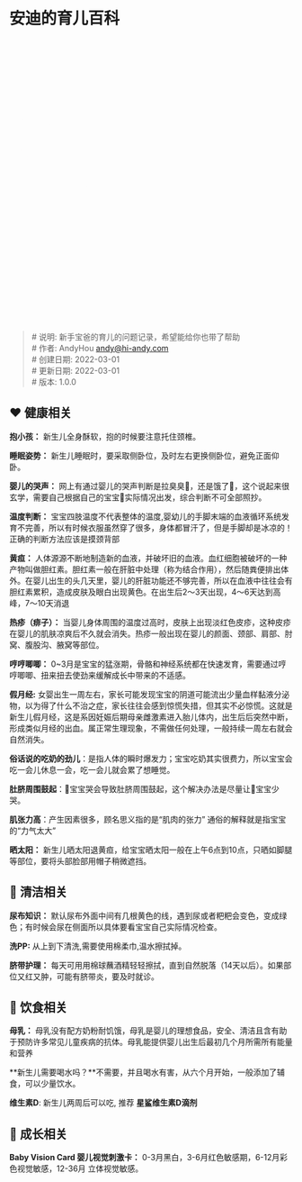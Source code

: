 # 安迪的育儿百科

<svg class="animated" id="freepik_stories-sleeping-baby" xmlns="http://www.w3.org/2000/svg" viewBox="0 0 500 500" version="1.1" xmlns:xlink="http://www.w3.org/1999/xlink" xmlns:svgjs="http://svgjs.com/svgjs"><style>svg#freepik_stories-sleeping-baby:not(.animated) .animable {opacity: 0;}svg#freepik_stories-sleeping-baby.animated #freepik--background-simple--inject-68 {animation: 1s 1 forwards cubic-bezier(.36,-0.01,.5,1.38) slideUp;animation-delay: 0s;}svg#freepik_stories-sleeping-baby.animated #freepik--Shadow--inject-68 {animation: 1s 1 forwards cubic-bezier(.36,-0.01,.5,1.38) slideDown;animation-delay: 0s;}svg#freepik_stories-sleeping-baby.animated #freepik--Space--inject-68 {animation: 1s 1 forwards cubic-bezier(.36,-0.01,.5,1.38) fadeIn;animation-delay: 0s;}svg#freepik_stories-sleeping-baby.animated #freepik--Star--inject-68 {animation: 1.5s 1 forwards cubic-bezier(.36,-0.01,.5,1.38) lightSpeedLeft;animation-delay: 0s;}svg#freepik_stories-sleeping-baby.animated #freepik--cloud-2--inject-68 {animation: 1s 1 forwards cubic-bezier(.36,-0.01,.5,1.38) zoomOut;animation-delay: 0s;}svg#freepik_stories-sleeping-baby.animated #freepik--Moon--inject-68 {animation: 1s 1 forwards cubic-bezier(.36,-0.01,.5,1.38) fadeIn;animation-delay: 0s;}svg#freepik_stories-sleeping-baby.animated #freepik--Character--inject-68 {animation: 1.6s 1 forwards cubic-bezier(.36,-0.01,.5,1.38) slideLeft;animation-delay: 0s;}svg#freepik_stories-sleeping-baby.animated #freepik--cloud-1--inject-68 {animation: 1s 1 forwards cubic-bezier(.36,-0.01,.5,1.38) slideUp;animation-delay: 0s;}            @keyframes slideUp {                0% {                    opacity: 0;                    transform: translateY(30px);                }                100% {                    opacity: 1;                    transform: inherit;                }            }                    @keyframes slideDown {                0% {                    opacity: 0;                    transform: translateY(-30px);                }                100% {                    opacity: 1;                    transform: translateY(0);                }            }                    @keyframes fadeIn {                0% {                    opacity: 0;                }                100% {                    opacity: 1;                }            }                    @keyframes lightSpeedLeft {              from {                transform: translate3d(-50%, 0, 0) skewX(20deg);                opacity: 0;              }              60% {                transform: skewX(-10deg);                opacity: 1;              }              80% {                transform: skewX(2deg);              }              to {                opacity: 1;                transform: translate3d(0, 0, 0);              }            }                    @keyframes zoomOut {                0% {                    opacity: 0;                    transform: scale(1.5);                }                100% {                    opacity: 1;                    transform: scale(1);                }            }                    @keyframes slideLeft {                0% {                    opacity: 0;                    transform: translateX(-30px);                }                100% {                    opacity: 1;                    transform: translateX(0);                }            }        </style><g id="freepik--background-simple--inject-68" class="animable" style="transform-origin: 252.349px 255.815px;"><path d="M69.35,124.18C100.91,57,213,66.47,256.21,113.72s57.3,77.54,96.3,59.89,88.75-12.93,91.6,43.13-42.85,122.37-115.38,142-72.52,89-168.53,75c-52.34-7.64-53.53-64.27-46.14-111.11S32.76,202.11,69.35,124.18Z" style="fill: #FF81AE; transform-origin: 252.349px 255.815px;" id="el81p5kdqivoj" class="animable"></path><g id="elz9528pp2tvn"><path d="M69.35,124.18C100.91,57,213,66.47,256.21,113.72s57.3,77.54,96.3,59.89,88.75-12.93,91.6,43.13-42.85,122.37-115.38,142-72.52,89-168.53,75c-52.34-7.64-53.53-64.27-46.14-111.11S32.76,202.11,69.35,124.18Z" style="fill: rgb(255, 255, 255); opacity: 0.9; transform-origin: 252.349px 255.815px;" class="animable" id="elpfhsabgey6"></path></g></g><g id="freepik--Shadow--inject-68" class="animable" style="transform-origin: 250px 416.24px;"><ellipse id="freepik--path--inject-68" cx="250" cy="416.24" rx="193.89" ry="11.32" style="fill: rgb(245, 245, 245); transform-origin: 250px 416.24px;" class="animable"></ellipse></g><g id="freepik--Space--inject-68" class="animable" style="transform-origin: 250.941px 245.505px;"><path d="M444.68,211q0,6.6-.44,13.34c-3.39,48.14-26.52,99.69-72.15,132.78a168.15,168.15,0,0,1-14.92,9.68c-35.58,20.54-82.57,30.71-141.92,22.78-115.77-15.46-159.73-98.17-158-160.21,1-36.25,17.59-65.45,44.55-70.05C147,151.55,138.8,178,194,178q5.55,0,12-.36c31.78-1.86,48.28-29.62,71.94-51.7,17.11-16,38-29,71.07-27h0a149.08,149.08,0,0,1,31.79,5.65C422,116.16,444.43,160.47,444.68,211Z" style="fill: rgb(38, 50, 56); transform-origin: 250.941px 245.505px;" id="el9tayqnc2it" class="animable"></path><g id="elzoluljt3ecd"><path d="M372.09,359.15a168.15,168.15,0,0,1-14.92,9.68c-8.4-6.94-16.73-14-25.91-19.84-12-7.66-25.59-13.78-39.73-16.12-12.8-2.12-27.08-1.14-37.87-9.6-14.53-11.4-10.53-34.65-19.5-50.79-5.75-10.34-16.64-17-28-20.34S182.8,248.48,171,248c-38.33-1.45-77.67-4.61-113.74-16.63,1-36.25,17.59-65.45,44.55-70.05C147,153.62,138.8,180,194,180.08c28.28,13,58.47,23.18,84.72,39.82,12.78,8.1,24.82,18,32.69,30.9s11.09,29.29,5.8,43.47c-.56,1.51-1.22,3-1.85,4.53-1.43,3.41-2.72,6.85-2.47,10.48.48,6.89,6.25,12.06,11.67,16.33A546.9,546.9,0,0,0,372.09,359.15Z" style="fill: rgb(255, 255, 255); isolation: isolate; opacity: 0.2; transform-origin: 214.675px 264.371px;" class="animable" id="eld4wujso4el8"></path></g><g id="el76x5kwyilfw"><path d="M444.68,213q0,6.6-.44,13.34a60.48,60.48,0,0,1-12-6c-11.17-7.17-20.47-17-31.67-24.1-8-5.12-17.1-9.21-26.55-10.78-8.55-1.41-18.1-.76-25.31-6.41-9.7-7.62-7-23.16-13-33.94-3.84-6.91-11.12-11.39-18.71-13.6s-15.61-2.44-23.52-2.74c-5.15-.2-10.32-.44-15.5-.76,17.11-16,38-29,71.07-27.05h0a165.75,165.75,0,0,1,16.39,9c8.54,5.41,16.59,12,21.85,20.65s7.41,19.57,3.88,29.05c-.38,1-.82,2-1.24,3a15.67,15.67,0,0,0-1.65,7c.32,4.6,4.18,8.06,7.8,10.91A367.38,367.38,0,0,0,444.68,213Z" style="fill: rgb(255, 255, 255); isolation: isolate; opacity: 0.2; transform-origin: 361.33px 163.553px;" class="animable" id="el1exe0pz30z7"></path></g><g id="elcfpm5f6fprp"><path d="M79.86,281.45a3.81,3.81,0,1,0-4.49,3A3.81,3.81,0,0,0,79.86,281.45Z" style="fill: rgb(255, 255, 255); isolation: isolate; opacity: 0.2; transform-origin: 76.1216px 280.715px;" class="animable" id="elzu147h0dvo"></path></g><g id="elaga7g7f9zlr"><path d="M78,281.07a1.9,1.9,0,1,0-2.25,1.48A1.91,1.91,0,0,0,78,281.07Z" style="fill: rgb(255, 255, 255); isolation: isolate; opacity: 0.2; transform-origin: 76.1384px 280.689px;" class="animable" id="elupdvly6vuzj"></path></g><g id="elpetcxwrxxn"><path d="M107.17,184.74a3.81,3.81,0,1,0-4.49,3A3.81,3.81,0,0,0,107.17,184.74Z" style="fill: rgb(255, 255, 255); isolation: isolate; opacity: 0.2; transform-origin: 103.432px 184.005px;" class="animable" id="elx1hwvtbd1jh"></path></g><g id="elb85gaqcjusg"><path d="M105.3,184.36a1.9,1.9,0,1,0-2.24,1.48A1.91,1.91,0,0,0,105.3,184.36Z" style="fill: rgb(255, 255, 255); isolation: isolate; opacity: 0.2; transform-origin: 103.439px 183.977px;" class="animable" id="el45stlpoglvq"></path></g><g id="els3m0jr58yyo"><path d="M365,300.74a3.81,3.81,0,1,0-4.49,3A3.81,3.81,0,0,0,365,300.74Z" style="fill: rgb(255, 255, 255); isolation: isolate; opacity: 0.2; transform-origin: 361.262px 300.005px;" class="animable" id="elsq7osa3ci5e"></path></g><g id="eldvqj9h5rg1e"><path d="M363.16,300.36a1.9,1.9,0,1,0-2.24,1.49A1.89,1.89,0,0,0,363.16,300.36Z" style="fill: rgb(255, 255, 255); isolation: isolate; opacity: 0.2; transform-origin: 361.297px 299.989px;" class="animable" id="ela05hyomoilf"></path></g><g id="el2w2d1yvcn5g"><path d="M262.18,241.1a3.81,3.81,0,1,0-4.49,3A3.81,3.81,0,0,0,262.18,241.1Z" style="fill: rgb(255, 255, 255); isolation: isolate; opacity: 0.2; transform-origin: 258.442px 240.365px;" class="animable" id="el090hher2ykvu"></path></g><g id="el0uyucr2ku5pj"><path d="M260.31,240.72a1.9,1.9,0,1,0-2.24,1.48A1.91,1.91,0,0,0,260.31,240.72Z" style="fill: rgb(255, 255, 255); isolation: isolate; opacity: 0.2; transform-origin: 258.449px 240.337px;" class="animable" id="elfml4dqjzw8p"></path></g><g id="el7lley767z"><path d="M205.09,341.31a3.81,3.81,0,1,0-4.5,3A3.81,3.81,0,0,0,205.09,341.31Z" style="fill: rgb(255, 255, 255); isolation: isolate; opacity: 0.2; transform-origin: 201.351px 340.577px;" class="animable" id="elqdtfcxl9ml"></path></g><g id="elkyrsstyv9xi"><path d="M203.22,340.93a1.9,1.9,0,1,0-2.25,1.48A1.91,1.91,0,0,0,203.22,340.93Z" style="fill: rgb(255, 255, 255); isolation: isolate; opacity: 0.2; transform-origin: 201.358px 340.549px;" class="animable" id="elk2he80e1q6a"></path></g><g id="elq4iy7qrym3"><path d="M155.21,229.44a3.81,3.81,0,1,0-4.49,3A3.81,3.81,0,0,0,155.21,229.44Z" style="fill: rgb(255, 255, 255); isolation: isolate; opacity: 0.2; transform-origin: 151.472px 228.705px;" class="animable" id="elum6ggzdzptn"></path></g><g id="elvsepz5olsb"><path d="M153.35,229.06a1.91,1.91,0,1,0-2.25,1.48A1.91,1.91,0,0,0,153.35,229.06Z" style="fill: rgb(255, 255, 255); isolation: isolate; opacity: 0.2; transform-origin: 151.481px 228.668px;" class="animable" id="elzl80j5ykdi"></path></g><g id="elpjvfzow1qe"><path d="M320.6,364.12a3.81,3.81,0,1,0-4.49,3A3.81,3.81,0,0,0,320.6,364.12Z" style="fill: rgb(255, 255, 255); isolation: isolate; opacity: 0.2; transform-origin: 316.862px 363.385px;" class="animable" id="el6oppv8oqr3t"></path></g><g id="el7us9mp33b7l"><path d="M318.74,363.74a1.9,1.9,0,1,0-2.25,1.49A1.9,1.9,0,0,0,318.74,363.74Z" style="fill: rgb(255, 255, 255); isolation: isolate; opacity: 0.2; transform-origin: 316.876px 363.37px;" class="animable" id="ely4j6lu36pvn"></path></g><g id="elkc9pe6jo3cf"><path d="M382.49,134.92a3.81,3.81,0,1,0-4.49,3A3.82,3.82,0,0,0,382.49,134.92Z" style="fill: rgb(255, 255, 255); isolation: isolate; opacity: 0.2; transform-origin: 378.752px 134.184px;" class="animable" id="elwza0bkmz0x"></path></g><g id="el057syefn8ld7"><path d="M380.63,134.54a1.9,1.9,0,1,0-2.25,1.48A1.91,1.91,0,0,0,380.63,134.54Z" style="fill: rgb(255, 255, 255); isolation: isolate; opacity: 0.2; transform-origin: 378.768px 134.159px;" class="animable" id="elvo6rftmmjr"></path></g><g id="elj4rtf2luv8"><path d="M426.75,268.09a3.81,3.81,0,1,0-4.49,3A3.81,3.81,0,0,0,426.75,268.09Z" style="fill: rgb(255, 255, 255); isolation: isolate; opacity: 0.2; transform-origin: 423.012px 267.355px;" class="animable" id="elp2upgyj9kg"></path></g><g id="el1l9q0jlxd1"><path d="M424.88,267.71a1.9,1.9,0,1,0-2.24,1.49A1.89,1.89,0,0,0,424.88,267.71Z" style="fill: rgb(255, 255, 255); isolation: isolate; opacity: 0.2; transform-origin: 423.017px 267.339px;" class="animable" id="elvsb2el6fb7"></path></g><g id="eleyk2enba4f"><path d="M113.15,332.27a2.31,2.31,0,1,0-2.72,1.8A2.31,2.31,0,0,0,113.15,332.27Z" style="fill: rgb(255, 255, 255); isolation: isolate; opacity: 0.2; transform-origin: 110.887px 331.806px;" class="animable" id="elnt6qywx0tle"></path></g><g id="elfhb8nfmtljc"><path d="M112,332a1.15,1.15,0,1,0-1.36.9A1.16,1.16,0,0,0,112,332Z" style="fill: rgb(255, 255, 255); isolation: isolate; opacity: 0.2; transform-origin: 110.872px 331.773px;" class="animable" id="elcrjsr1a6ro"></path></g><g id="el8tvghogwbae"><path d="M222.65,204.8a2.31,2.31,0,1,0-2.73,1.8A2.31,2.31,0,0,0,222.65,204.8Z" style="fill: rgb(255, 255, 255); isolation: isolate; opacity: 0.2; transform-origin: 220.387px 204.338px;" class="animable" id="elj3sv9qguuh9"></path></g><g id="eljo0hw7x6ueh"><path d="M221.52,204.57a1.16,1.16,0,1,0-1.37.9A1.17,1.17,0,0,0,221.52,204.57Z" style="fill: rgb(255, 255, 255); isolation: isolate; opacity: 0.2; transform-origin: 220.384px 204.333px;" class="animable" id="elsbykbji3gbl"></path></g><g id="elg52bbbbmqmo"><path d="M266.76,361.63a2.31,2.31,0,1,0-2.72,1.8A2.32,2.32,0,0,0,266.76,361.63Z" style="fill: rgb(255, 255, 255); isolation: isolate; opacity: 0.2; transform-origin: 264.497px 361.165px;" class="animable" id="el7474ser5p6"></path></g><g id="el9ionnoxbjln"><path d="M265.63,361.4a1.15,1.15,0,0,0-2.26-.46,1.15,1.15,0,1,0,2.26.46Z" style="fill: rgb(255, 255, 255); isolation: isolate; opacity: 0.2; transform-origin: 264.5px 361.17px;" class="animable" id="el5p8hkb3onb7"></path></g><g id="el21vuul49iwx"><path d="M230.86,291.17a2.31,2.31,0,1,0-2.73,1.8A2.31,2.31,0,0,0,230.86,291.17Z" style="fill: rgb(255, 255, 255); isolation: isolate; opacity: 0.2; transform-origin: 228.597px 290.708px;" class="animable" id="el5c4ia93kii5"></path></g><g id="elkxf128dzvlc"><path d="M229.73,290.94a1.16,1.16,0,1,0-1.37.9A1.17,1.17,0,0,0,229.73,290.94Z" style="fill: rgb(255, 255, 255); isolation: isolate; opacity: 0.2; transform-origin: 228.594px 290.703px;" class="animable" id="elkyxmmlihw8"></path></g><g id="elnq5kkydn5e"><path d="M310.41,198a2.31,2.31,0,1,0-2.73,1.8A2.31,2.31,0,0,0,310.41,198Z" style="fill: rgb(255, 255, 255); isolation: isolate; opacity: 0.2; transform-origin: 308.147px 197.538px;" class="animable" id="elhmbjd4y2uso"></path></g><g id="elqommvo0piqq"><path d="M309.28,197.79a1.16,1.16,0,1,0-1.37.9A1.17,1.17,0,0,0,309.28,197.79Z" style="fill: rgb(255, 255, 255); isolation: isolate; opacity: 0.2; transform-origin: 308.144px 197.553px;" class="animable" id="elhiihcsvkonq"></path></g><g id="eltvs18waey8m"><path d="M382.93,221.79a2.31,2.31,0,1,0-2.73,1.8A2.32,2.32,0,0,0,382.93,221.79Z" style="fill: rgb(255, 255, 255); isolation: isolate; opacity: 0.2; transform-origin: 380.667px 221.327px;" class="animable" id="elnn2crbvi8ye"></path></g><g id="elifpmy7hda9"><path d="M381.8,221.56a1.16,1.16,0,1,0-1.37.9A1.17,1.17,0,0,0,381.8,221.56Z" style="fill: rgb(255, 255, 255); isolation: isolate; opacity: 0.2; transform-origin: 380.664px 221.323px;" class="animable" id="eljszlgqiedkk"></path></g><g id="eljly2o9i8688"><path d="M391.46,331.12a2.31,2.31,0,1,0-2.72,1.8A2.3,2.3,0,0,0,391.46,331.12Z" style="fill: rgb(255, 255, 255); isolation: isolate; opacity: 0.2; transform-origin: 389.197px 330.657px;" class="animable" id="el1o2h1h1795y"></path></g><g id="elkxx1f26bkp"><path d="M390.33,330.89a1.15,1.15,0,0,0-2.26-.46,1.15,1.15,0,1,0,2.26.46Z" style="fill: rgb(255, 255, 255); isolation: isolate; opacity: 0.2; transform-origin: 389.2px 330.66px;" class="animable" id="elf78ew2cyoup"></path></g><g id="elnueg7pavpcc"><path d="M162.84,279.4a2.31,2.31,0,1,0-2.72,1.8A2.3,2.3,0,0,0,162.84,279.4Z" style="fill: rgb(255, 255, 255); isolation: isolate; opacity: 0.2; transform-origin: 160.577px 278.937px;" class="animable" id="elm4qs7w0243"></path></g><g id="elue9ahjgulje"><path d="M161.71,279.17a1.15,1.15,0,1,0-2.26-.46,1.17,1.17,0,0,0,.9,1.36A1.14,1.14,0,0,0,161.71,279.17Z" style="fill: rgb(255, 255, 255); isolation: isolate; opacity: 0.2; transform-origin: 160.582px 278.94px;" class="animable" id="elkpudaphu29"></path></g><g id="el2z7r7532p5r"><path d="M289.83,144.67a2.31,2.31,0,1,0-2.72,1.8A2.31,2.31,0,0,0,289.83,144.67Z" style="fill: rgb(255, 255, 255); isolation: isolate; opacity: 0.2; transform-origin: 287.567px 144.206px;" class="animable" id="eli181p6hz8y"></path></g><g id="el9cuevyj3hj5"><path d="M288.7,144.44a1.15,1.15,0,0,0-2.26-.46,1.15,1.15,0,1,0,2.26.46Z" style="fill: rgb(255, 255, 255); isolation: isolate; opacity: 0.2; transform-origin: 287.57px 144.21px;" class="animable" id="elm42oyff72s"></path></g><g id="elpixot7crwes"><path d="M433.29,182.42a2.31,2.31,0,1,0-2.72,1.8A2.31,2.31,0,0,0,433.29,182.42Z" style="fill: rgb(255, 255, 255); isolation: isolate; opacity: 0.2; transform-origin: 431.027px 181.956px;" class="animable" id="elvim03a3k3op"></path></g><g id="elinjgasrgvxg"><path d="M432.16,182.19a1.15,1.15,0,0,0-.9-1.36,1.17,1.17,0,0,0-1.36.9,1.15,1.15,0,0,0,2.26.46Z" style="fill: rgb(255, 255, 255); isolation: isolate; opacity: 0.2; transform-origin: 431.03px 181.961px;" class="animable" id="elvp3hamzcqn"></path></g></g><g id="freepik--Star--inject-68" class="animable animator-active" style="transform-origin: 304.872px 185.25px;"><path d="M305.17,110.21c-9.17-2.47-19.78,46.33-19.78,46.33s-52.49,6.17-55.74,11.3,45.68,30.65,45.68,30.65-11.09,53.8-8.13,61S318,224.94,318,224.94s36.6,38.33,44.15,34.33S352.79,200,352.79,200s31.61-19.62,27-25.47c-6.95-8.73-42.94-16.33-42.94-16.33S311.74,112,305.17,110.21Z" style="fill: #FF81AE; transform-origin: 304.872px 185.222px;" id="elmf1celmamog" class="animable"></path><g id="el7yzwxunopmg"><path d="M275.32,198.49a.59.59,0,0,1,0,.13,1.16,1.16,0,0,0,0,.18c-.76,3.67-8,39.52-8.54,54.75a17.4,17.4,0,0,0,.47,6c3,7.24,50.83-34.59,50.83-34.59s36.6,38.34,44.14,34.33a3.23,3.23,0,0,0,1.41-2C367,246.34,352.8,200,352.8,200s25.15-15.61,27.27-23.12a2.46,2.46,0,0,0-.32-2.34c-7-8.74-42.94-16.34-42.94-16.34s-25.07-46.21-31.64-48c-1.18-.32-2.37.2-3.57,1.37-8.15,7.86-16.22,45-16.22,45s-52.47,6.17-55.73,11.3S275.32,198.49,275.32,198.49Z" style="fill: rgb(255, 255, 255); opacity: 0.5; transform-origin: 304.863px 185.25px;" class="animable" id="el8ak4npwkw2l"></path></g><path d="M338.7,179.27s-7.53,8.9-15.78-1c0,0,5.13,12.79,17,2.53Z" id="ele2jz75k0whw" class="animable" style="transform-origin: 331.42px 181.528px;"></path><path d="M306.36,179.23s-7.54,8.91-15.79-1c0,0,5.13,12.79,17,2.52Z" id="elgjhigz7p31k" class="animable" style="transform-origin: 299.07px 181.486px;"></path><g id="el6m1ezx718gu"><path d="M352.8,200s25.15-15.61,27.27-23.12c-5.69,4.74-14.74,10.81-29,17.59Z" style="opacity: 0.2; transform-origin: 365.57px 188.44px;" class="animable" id="elsw5t91vagh"></path></g><g id="el2an7nv0gch7"><path d="M290.48,155.43s6-32.16,11.12-43.85c-8.15,7.86-16.22,45-16.22,45Z" style="opacity: 0.2; transform-origin: 293.49px 134.08px;" class="animable" id="el5uq5sr7rh7p"></path></g><g id="elvrkecvq4pmp"><path d="M266.72,253.55a17.4,17.4,0,0,0,.47,6c3,7.24,50.83-34.59,50.83-34.59s36.6,38.34,44.14,34.33a3.23,3.23,0,0,0,1.41-2l-1.14.34c-4.54-.15-43.93-41.4-43.93-41.4s-46,40.09-48.9,40.06C268.22,256.22,267.29,255.25,266.72,253.55Z" style="opacity: 0.2; transform-origin: 315.105px 238.311px;" class="animable" id="ela8ty2e1lnz6"></path></g><g id="elpbztjk7qhy9"><path d="M275.32,198.49a.59.59,0,0,1,0,.13c1.16-4.26,1.94-6.94,1.94-6.94s-45.47-18.06-47.59-23.84C226.4,173,275.32,198.49,275.32,198.49Z" style="opacity: 0.2; transform-origin: 253.387px 183.23px;" class="animable" id="elozyp9kn2fhq"></path></g><path d="M318.31,194.41c-1.14,2.35-2.09,4.75-2.09,4.75-.49-.1-1-.21-1.49-.33-6.74-1.53-9.36-4.48-10.23-7.26a8.46,8.46,0,0,1-.28-3.37A30.38,30.38,0,0,0,318.31,194.41Z" style="fill: rgb(38, 50, 56); transform-origin: 311.235px 193.68px;" id="elou6pu4yzc3" class="animable"></path><path d="M314.73,198.83c-6.74-1.53-9.36-4.47-10.22-7.26a22.46,22.46,0,0,1,7.15,3.18A8.37,8.37,0,0,1,314.73,198.83Z" style="fill: rgb(222, 87, 83); transform-origin: 309.62px 195.2px;" id="elwdkkixlr4lq" class="animable"></path><path d="M314.24,198.71c2.5,1.6-.11,9,2,8.81,1.23-.14.22-2.25-.08-4.45-.2-1.51.58-3.13.09-3.91A1.39,1.39,0,0,0,314.24,198.71Z" style="fill: rgb(255, 255, 255); transform-origin: 315.538px 202.99px;" id="elf5tuwha0mk8" class="animable"></path></g><g id="freepik--cloud-2--inject-68" class="animable" style="transform-origin: 303.146px 287.159px;"><path d="M275.7,277A14.7,14.7,0,0,1,289,265.15a22.92,22.92,0,0,1,40.35,11.69,14.69,14.69,0,0,1,.54,28.94,16.62,16.62,0,0,1-21.47,7.7,14.67,14.67,0,0,1-23.1-4.08A16.95,16.95,0,0,1,275.7,277Z" style="fill: rgb(245, 245, 245); transform-origin: 303.306px 287.159px;" id="eli4qiqf4v9h" class="animable"></path><path d="M329.27,276.27a22.43,22.43,0,0,0-1.51-5.36s-2.51,5.89-10.36,4.85A11.71,11.71,0,0,0,329.27,276.27Z" style="fill: rgb(235, 235, 235); transform-origin: 323.335px 274.277px;" id="elqhtywub7pqg" class="animable"></path><path d="M300,267.88s-2.83-4.5-7.45-6.15a22.83,22.83,0,0,0-3.53,3.42S296,264.22,300,267.88Z" style="fill: rgb(235, 235, 235); transform-origin: 294.51px 264.805px;" id="elqldkiy46488" class="animable"></path><path d="M281.82,283.21s-4.54-.86-4.51-10.61A14.88,14.88,0,0,0,275.7,277S276.63,283,281.82,283.21Z" style="fill: rgb(235, 235, 235); transform-origin: 278.76px 277.905px;" id="elhz8sle8aks7" class="animable"></path><path d="M264.5,292.9a16.91,16.91,0,0,0,20.83,16.5,14.67,14.67,0,0,0,23.1,4.08,16.62,16.62,0,0,0,21.47-7.7,14.7,14.7,0,0,0,11.88-14.43,14.22,14.22,0,0,0-.21-2.45c-.88,5.32-5.14,9.72-12.44,9.81,0,0-2.17-5-6.33-5.41a10.85,10.85,0,0,1,3.08,7.28c-.11,4.2-7.45,10.93-16.54,7.37,0,0,1.52-6.78-3.09-10.91,0,0,2.23,4.75.69,9.11s-13.61,7.9-19.15,0,1.81-18,1.81-18-7.88.81-8.4,14.06c0,0-15.13,1.83-16.09-13.84A16.91,16.91,0,0,0,264.5,292.9Z" style="fill: rgb(235, 235, 235); transform-origin: 303.14px 302.791px;" id="eldvd0nmnjeuv" class="animable"></path></g><g id="freepik--Moon--inject-68" class="animable" style="transform-origin: 247.979px 264.588px;"><path d="M100.49,243.8a151.81,151.81,0,0,0,295.82,61.4,137.3,137.3,0,0,1-198-187.6A151.78,151.78,0,0,0,100.49,243.8Z" style="fill: rgb(38, 50, 56); transform-origin: 247.979px 264.588px;" id="el5izvxakremt" class="animable"></path><g id="el63c13d6wpk"><path d="M100.49,243.8a151.81,151.81,0,0,0,295.82,61.4,137.3,137.3,0,0,1-198-187.6,151.95,151.95,0,0,0-97.8,126.2Z" style="fill: rgb(255, 255, 255); opacity: 0.6; transform-origin: 247.979px 264.588px;" class="animable" id="eloicjtlnwnro"></path></g><g id="eljmmgebovl8j"><path d="M131.75,321.45a152.49,152.49,0,0,0,49.5,53.49,10.93,10.93,0,0,1,19,10.64,150.91,150.91,0,0,0,36.77,11.76,5.45,5.45,0,0,1,10.61,1.56l1,.11A151.37,151.37,0,0,0,303,395a5.46,5.46,0,1,1,8.75-3.75,5.52,5.52,0,0,1-.31,1.29,152.08,152.08,0,0,0,47.34-25.37,151.19,151.19,0,0,0,37.52-61.93,137.3,137.3,0,0,1-198-187.6,152.47,152.47,0,0,0-41.07,23.2A151.09,151.09,0,0,0,113.68,232q-.6,5.7-.78,11.35a10.93,10.93,0,1,1,2.81,21.06,10.65,10.65,0,0,1-2-.42,150.78,150.78,0,0,0,13.8,49.08,5.46,5.46,0,1,1,4.29,8.34ZM333.89,356a7.93,7.93,0,1,1,7.05,8.73A7.94,7.94,0,0,1,333.89,356Zm-84,8a10.94,10.94,0,1,1,9.72,12A10.93,10.93,0,0,1,249.93,364Zm-72.44-36.45a5.47,5.47,0,1,1,4.86,6A5.47,5.47,0,0,1,177.49,327.53ZM136.61,221.44a5.47,5.47,0,1,1,4.86,6A5.47,5.47,0,0,1,136.61,221.44Zm6.93,58.8a7.94,7.94,0,1,1,7.05,8.73A7.94,7.94,0,0,1,143.54,280.24Zm2.76-98.32a7.94,7.94,0,1,1,8.73-7.06A7.94,7.94,0,0,1,146.3,181.92Z" style="fill: rgb(255, 255, 255); opacity: 0.3; transform-origin: 254.6px 258.761px;" class="animable" id="elvezcqm4ait"></path></g></g><g id="freepik--Character--inject-68" class="animable" style="transform-origin: 213.416px 283.956px;"><path d="M123.64,259.57c-7.12-29.63,16.9-31.61,16.9-31.61,3.25-12,13.48-16.13,22.55-15.23,15.3-7.07,22.31,3.7,22.31,3.7,24-8.4,28,10.66,28,10.66,23.73,5.61,15.29,32.42,15.29,32.42,14.48,26.81-8.23,34.88-8.23,34.88-.11,16.9-16.45,23.14-27.36,20-.81.48-1.65,1-2.51,1.41-29.81,15.81-36.17-3.53-36.17-3.53-25.39,1.95-24.32-17.48-24.32-17.48C108.6,283.32,123.64,259.57,123.64,259.57Z" style="fill: rgb(245, 245, 245); transform-origin: 176.021px 266.17px;" id="elw3usster6kh" class="animable"></path><path d="M133.59,259.41s7.52-.92,12.66,10.94A19.88,19.88,0,0,1,143.49,291s5.78,1.57,10-4.29c0,0,12.85,20.34-7.78,25.38a37.37,37.37,0,0,0,8.7.25s6.36,19.34,36.17,3.53c.86-.45,1.7-.93,2.51-1.41,10.9,3.1,27.25-3.14,27.36-20,0,0,22.71-8.07,8.22-34.88,0,0,4.53-14.38-2.37-24.28.85,6.6-.3,15.83-11.25,21.18-18.37,9-57-32.09-57-32.09s-7.05-.12-12,3.17c0,0,4-1.36,6.94,6.3s-8.38,27-8.38,27S138.53,257,133.59,259.41Z" style="fill: rgb(235, 235, 235); transform-origin: 183.547px 273.237px;" id="elniktmhnbavd" class="animable"></path><g id="freepik--group--inject-68" class="animable" style="transform-origin: 221.143px 283.956px;"><path d="M160.83,313.77s14.94,17.55,30.48,19.35,21.88-27.87,8.63-44.27-20.17.15-22.41,5.08S180,309.36,180,309.36l-13.54-5.05Z" style="fill: #FF81AE; transform-origin: 183.98px 307.483px;" id="eluqf5t2fys1" class="animable"></path><g id="elwmj5d38qdvo"><path d="M186,325.1l-3.23,3.77.54,2.06a49.76,49.76,0,0,1-9.11-5.14l2.48-.59,1.8-4.62,2.56,4.24Z" style="fill: rgb(255, 255, 255); opacity: 0.3; transform-origin: 180.1px 325.755px;" class="animable" id="eljseqqwk577l"></path></g><g id="elmrkdapykapn"><polygon points="195.16 320.69 198.39 321.06 200.52 318.6 201.17 321.78 204.16 323.05 201.34 324.65 201.06 327.89 198.66 325.7 195.49 326.44 196.84 323.48 195.16 320.69" style="fill: rgb(255, 255, 255); opacity: 0.3; transform-origin: 199.66px 323.245px;" class="animable" id="el0b42pi7igiuv"></polygon></g><g id="elqe7ljfkzkg"><path d="M199.93,288.85c13.25,16.4,6.91,46.07-8.62,44.27a29.49,29.49,0,0,1-8-2.19,49.76,49.76,0,0,1-9.11-5.14,79.3,79.3,0,0,1-13.42-12l5.63-9.47L180,309.35s-4.68-10.5-2.46-15.43S186.69,272.44,199.93,288.85Z" style="opacity: 0.2; transform-origin: 183.95px 307.479px;" class="animable" id="el8urga5pdbt4"></path></g><path d="M278.78,282l-41.19,28.25s-27.84,28.58-18.43,51S261,384.23,288.4,348.81c13.61-.41,14.79,12.54,18.74,6.62s-3-10.78-7.83-16.31-9.14-14.43-15.74-13.31c-5.7,1-8.53,9.11-9.2,11.31l-5.47,2.47S303.3,310.34,278.78,282Z" style="fill: #FF81AE; transform-origin: 262.762px 329.475px;" id="el2xgvs0pg51b" class="animable"></path><g id="elly9azelcium"><path d="M272.52,336.07c-2,2.14-3.47,3.39-3.62,3.52l3.74-1.69,1.74-.78a.61.61,0,0,1,0-.11c.71-2.33,3.56-10.24,9.16-11.2,6.6-1.12,10.93,7.77,15.74,13.31s11.8,10.37,7.83,16.32-5.13-7-18.74-6.62c-11.56,14.92-24,23.47-35.23,26.68a37.76,37.76,0,0,1-8.68,1.45,26,26,0,0,1-18.09-5.68,25.08,25.08,0,0,1-4.88-5.5,28.26,28.26,0,0,1-2.36-4.47c-9.41-22.43,18.43-51,18.43-51L278.79,282c19.27,22.25,2.11,45.09-6.1,53.84Z" style="opacity: 0.2; transform-origin: 262.735px 329.506px;" class="animable" id="elc5dv0rszdlb"></path></g><g id="eldeof42i0184"><path d="M229.74,361.18l-1.05,4.71,3.29,3.54-4.81.45-.77,1.39a25.08,25.08,0,0,1-4.88-5.5l.26-.22-.58-4.8,4.15,2.46Z" style="fill: rgb(255, 255, 255); opacity: 0.3; transform-origin: 226.59px 366.01px;" class="animable" id="elzll7uoxdrr"></path></g><g id="elist8dcibo"><path d="M275.13,337.49l2.94-1.18-.85,3,2,2.43-3.16.13-1.68,2.68-1.1-3-3.06-.78,2.48-2-.08-1,1.74-.78a.61.61,0,0,1,0-.11Z" style="fill: rgb(255, 255, 255); opacity: 0.3; transform-origin: 274.72px 340.43px;" class="animable" id="eltmfmby754t"></path></g><g id="els2o0xzkpz8m"><path d="M251.42,371.93l1.75,3.57a37.76,37.76,0,0,1-8.68,1.45l0,0,4.79-.67Z" style="fill: rgb(255, 255, 255); opacity: 0.3; transform-origin: 248.83px 374.44px;" class="animable" id="elqykq13pr9zf"></path></g><path d="M209.4,250.49c4.5.78,10.25,1.89,16.6,3.38,4.86,1.16,10.05,2.53,15.33,4.16,3.37,1,6.77,2.18,10.13,3.43,9.1,3.39,17.87,7.59,24.87,12.73L263.7,303.28l-12,27.6-6.16,14.21s-2-1.86-5.4-4.82l-.4-.36L237.6,338c-5.52-4.79-13.32-11.36-21.48-17.56l0,0-.38-.29L214,318.86l-1.69-1.25c-1.13-.83-2.26-1.64-3.39-2.44-3.08-2.17-6.13-4.2-9.05-6q-.87-.54-1.71-1c-1.13-.65-2.24-1.26-3.3-1.82l-.8-.41c-.8-.4-1.57-.78-2.33-1.11-.23-.1-.45-.21-.68-.3-.77-.34-1.5-.62-2.21-.87,0,0-3.63-7.61-.06-27.13a80.67,80.67,0,0,1,5.34-17.84A14,14,0,0,1,209.4,250.49Z" style="fill: #FF81AE; transform-origin: 231.769px 297.683px;" id="elg4q63pjxxo9" class="animable"></path><g id="elyzbjg19pkaq"><polygon points="203.82 259.23 208.53 260.29 212.08 257.01 212.52 261.82 216.73 264.19 212.3 266.1 211.35 270.83 208.16 267.2 203.37 267.77 205.84 263.61 203.82 259.23" style="fill: rgb(255, 255, 255); opacity: 0.3; transform-origin: 210.05px 263.92px;" class="animable" id="el1fmwcwm7qti"></polygon></g><g id="elfm1a4exsimp"><polygon points="216.3 298.63 220.79 296.84 221.86 292.13 224.94 295.84 229.76 295.4 227.18 299.49 229.08 303.93 224.4 302.74 220.76 305.92 220.45 301.1 216.3 298.63" style="fill: rgb(255, 255, 255); opacity: 0.3; transform-origin: 223.03px 299.025px;" class="animable" id="elnva0gbhhbyb"></polygon></g><g id="elnkpl80cul9"><polygon points="247.65 289.12 252.14 287.33 253.21 282.62 256.3 286.33 261.11 285.89 258.53 289.98 260.43 294.42 255.75 293.23 252.12 296.41 251.8 291.59 247.65 289.12" style="fill: rgb(255, 255, 255); opacity: 0.3; transform-origin: 254.38px 289.515px;" class="animable" id="el84rbnkizhtp"></polygon></g><g id="elbfb9y4x9n8"><path d="M241.33,258c3.37,1,6.77,2.18,10.13,3.43l1.08,2.51-4.69-1.2L244.21,266l-.31-4.83-4.15-2.46Z" style="fill: rgb(255, 255, 255); opacity: 0.3; transform-origin: 246.145px 262px;" class="animable" id="elf33w2m8tq8j"></path></g><g id="elb3hkhja4jep"><path d="M216.36,320.07l-.24.37,0,0-.38-.29Z" style="fill: rgb(255, 255, 255); opacity: 0.3; transform-origin: 216.05px 320.255px;" class="animable" id="eljauouv68hu"></path></g><g id="el770dfrlrua"><path d="M241,336.41l-.86,3.86-.4-.36L237.6,338Z" style="fill: rgb(255, 255, 255); opacity: 0.3; transform-origin: 239.3px 338.34px;" class="animable" id="eliz5v9zuihi"></path></g><path d="M161.09,296.43l1.84,2.08s7.19,6.52,8.92,13.74l-1.56,1.15a9.68,9.68,0,0,1-8.77,1.42l-2.81-.91-4.64-1.52a5.17,5.17,0,0,1-3.34-3.38l-1.34-4.26a5,5,0,0,1,1.4-5.25l3.82-3.29.36-.31A4.32,4.32,0,0,1,161.09,296.43Z" style="fill: rgb(235, 179, 118); transform-origin: 160.498px 305.086px;" id="elmwsq06751q8" class="animable"></path><g id="elsfe5leq46dm"><path d="M161.09,296.43l1.84,2.08s7.19,6.52,8.92,13.74l-1.56,1.15a9.68,9.68,0,0,1-8.77,1.42l-2.81-.91c-.74-5.49,3.2-10.81,3.2-10.81a17.12,17.12,0,0,1-7.3-6.89l.36-.31A4.32,4.32,0,0,1,161.09,296.43Z" style="opacity: 0.2; transform-origin: 163.23px 305.086px;" class="animable" id="elo4av5e0t2yb"></path></g><path d="M277.66,351.32s8-7.63,14.23-5.08,5.13,12.4,6.27,19.64,4.49,15-2,18-.53-8.82-12.56-15.68Z" style="fill: #FF81AE; transform-origin: 288.851px 365.038px;" id="elgfl9keo2m24" class="animable"></path><g id="elqwm11rb018r"><path d="M194.14,258.71a80.67,80.67,0,0,0-5.34,17.84c-3.57,19.52.06,27.13.06,27.13.71.25,1.44.53,2.21.87l.68.3c.76.33,1.53.71,2.33,1.11l.8.41c1.06.56,2.17,1.17,3.3,1.82q.84.48,1.71,1c2.92,1.76,6,3.79,9.05,6,1.13.8,2.26,1.61,3.39,2.44l1.69,1.25,2.07,1.56c9.3,7.06,18.15,14.61,23.67,19.49,3.22-2.23,7.59-5.42,12-9,12.09-9.95,9.13-26.11,3.33-29.22,2.36-2.43,4.53-7.34,3.6-7.16-1.17.23-4.55,6.93-4.64,7.1h0c.11-.33,5.43-16,3.06-14.42-1.94,1.32-3.38,10.79-3.79,14.38a45,45,0,0,0-15.08,2.23,29.85,29.85,0,0,0,4.11-13.33c1-12.85-7.19-26.92-16.31-36.59-6.35-1.49-12.1-2.6-16.6-3.38A14,14,0,0,0,194.14,258.71Z" style="opacity: 0.2; transform-origin: 223.682px 295.125px;" class="animable" id="elod2qy44jz4"></path></g><path d="M163.2,217.57s-7.39-15.16-20.46-16.46c0,0,4.95-9.63,14.79-2.64,0,0,1-8.84-3.49-14.76,0,0,10.61-2.43,14.77,11.86,0,0,4.21-11.94,16.29-6.16,0,0-6.65,4.85-8.81,12.4,0,0,6.19-4.79,10.16,1.38,0,0-10.11,3.41-10.15,12.64Z" style="fill: rgb(235, 179, 118); transform-origin: 164.595px 200.562px;" id="elrxasa9n5x4" class="animable"></path><g id="el4jlu0nnh3a3"><path d="M163.2,217.57s-7.39-15.16-20.46-16.46c0,0,4.95-9.63,14.79-2.64,0,0,1-8.84-3.49-14.76,0,0,10.61-2.43,14.77,11.86,0,0,4.21-11.94,16.29-6.16,0,0-6.65,4.85-8.81,12.4,0,0,6.19-4.79,10.16,1.38,0,0-10.11,3.41-10.15,12.64Z" style="opacity: 0.4; transform-origin: 164.595px 200.562px;" class="animable" id="el6ct4w2vjars"></path></g><path d="M149,288.09,148,287a8.39,8.39,0,0,1,.72-.53l-.53-.63a4,4,0,0,0-.84.38l-.43-.51a8.34,8.34,0,0,0-.12.87c-1.43,1.07-3.17,3.46-1.12,8.41a9.3,9.3,0,0,1,1-6.56c.07,3,1.17,7.41,7,7.67C153.73,296.08,148.64,292.89,149,288.09Z" style="fill: rgb(235, 179, 118); transform-origin: 149.211px 290.905px;" id="el4hhk8utv4z2" class="animable"></path><g id="elf24ii80z6sl"><path d="M149,288.09,148,287a8.39,8.39,0,0,1,.72-.53l-.53-.63a4,4,0,0,0-.84.38l-.43-.51a8.34,8.34,0,0,0-.12.87c-1.43,1.07-3.17,3.46-1.12,8.41a9.3,9.3,0,0,1,1-6.56c.07,3,1.17,7.41,7,7.67C153.73,296.08,148.64,292.89,149,288.09Z" style="opacity: 0.4; transform-origin: 149.211px 290.905px;" class="animable" id="elbetn2pykax"></path></g><path d="M160.91,222.59c-6.55-.21-1.17-10.32,9.46-11.12S188.62,223.44,160.91,222.59Z" style="fill: #FF81AE; transform-origin: 169.041px 217.032px;" id="elldkxwkbhvqf" class="animable"></path><path d="M155,296.64a35.43,35.43,0,0,0,14.2,7c11.73,2.69,23.43-2.56,31.33-11.15a41.57,41.57,0,0,0,11.08-25A42.15,42.15,0,0,0,208,249a62,62,0,0,0-10.17-16.32,53.94,53.94,0,0,0-4.63-4.68,29.67,29.67,0,0,0-25.93-7,43.78,43.78,0,0,0-25.07,16,29.54,29.54,0,0,0-2.77,4.2,34.62,34.62,0,0,0-3.58,24.73C138.38,278.34,146.53,289.89,155,296.64Z" style="fill: rgb(235, 179, 118); transform-origin: 173.303px 262.36px;" id="el3mttma8vplb" class="animable"></path><path d="M166.56,259.11a1.39,1.39,0,0,1-.64-.32,1.19,1.19,0,0,1,.17-1.64,11.34,11.34,0,0,1,10.26-2.39,1.14,1.14,0,0,1,.75,1.45h0a1.2,1.2,0,0,1-1.45.75h0a9,9,0,0,0-8.13,2.07A1.24,1.24,0,0,1,166.56,259.11Z" style="fill: rgb(38, 50, 56); transform-origin: 171.413px 256.783px;" id="el1394a60diljb" class="animable"></path><path d="M147.06,276.8a1.25,1.25,0,0,1-.71.12,1.18,1.18,0,0,1-.82-1.42,11.37,11.37,0,0,1,6.88-8,1.15,1.15,0,0,1,1.46.73h0a1.2,1.2,0,0,1-.73,1.46h0a9,9,0,0,0-5.35,6.47A1.24,1.24,0,0,1,147.06,276.8Z" style="fill: rgb(38, 50, 56); transform-origin: 149.707px 272.185px;" id="elo003ofkrhq" class="animable"></path><path d="M168.14,282l-1.72,7s2.61.9,7.25-2Z" style="fill: rgb(213, 135, 69); transform-origin: 170.045px 285.566px;" id="eltt9txfhfmlq" class="animable"></path><path d="M173.79,270s3.44,1.77,5.9-3.46c0,0,.88,8.12-7.28,5.5Z" style="fill: rgb(38, 50, 56); transform-origin: 176.064px 269.55px;" id="elm58h4b2fnti" class="animable"></path><path d="M157.59,283.42s3.44,1.76,5.9-3.46c0,0,.88,8.12-7.29,5.49Z" style="fill: rgb(38, 50, 56); transform-origin: 159.859px 282.967px;" id="eln9ak2vg5d5p" class="animable"></path><path d="M194.33,284.5a12.67,12.67,0,0,1-4.47,9.15,11.45,11.45,0,0,1-8.32,2.49c-2-.16-4.92-.84-6-2.77-1.8-3.14,2.75-6.13,4.68-7.79a5.15,5.15,0,0,0,1.83-3.74c.1-2.14-.12-4.51.84-6.49,1.12-2.3,3.61-2.49,5.63-1.21C192,276.34,194.52,280.32,194.33,284.5Z" style="fill: #FF81AE; transform-origin: 184.734px 284.773px;" id="el6no25c1te1l" class="animable"></path><g id="el8c1bb6fwgon"><path d="M194.33,284.5a12.67,12.67,0,0,1-4.47,9.15,11.45,11.45,0,0,1-8.32,2.49c-2-.16-4.92-.84-6-2.77-1.8-3.14,2.75-6.13,4.68-7.79a5.15,5.15,0,0,0,1.83-3.74c.1-2.14-.12-4.51.84-6.49,1.12-2.3,3.61-2.49,5.63-1.21C192,276.34,194.52,280.32,194.33,284.5Z" style="fill: rgb(255, 255, 255); opacity: 0.2; transform-origin: 184.734px 284.773px;" class="animable" id="elpxk9rov78h9"></path></g><g id="eldnmdib5s49w"><path d="M189.77,282.75a4,4,0,1,1-5.39,1.85A4,4,0,0,1,189.77,282.75Z" style="opacity: 0.2; transform-origin: 187.986px 286.33px;" class="animable" id="elqswxpmxhx7h"></path></g><path d="M191.34,295a6.27,6.27,0,0,1-2-12.19,6.2,6.2,0,0,1,4.78.3h0A6.26,6.26,0,0,1,191.34,295Zm0-10.85a4.6,4.6,0,1,0,2,.47h0A4.48,4.48,0,0,0,191.36,284.1Z" style="fill: rgb(255, 255, 255); transform-origin: 191.389px 288.734px;" id="elsfmiz4g563j" class="animable"></path><g id="eltakedwspen"><path d="M187.29,275.33a6.83,6.83,0,0,1,2.65,1.47,4.07,4.07,0,0,1,1.14,1.61.89.89,0,0,1-.22.95c-.43.34-.82-.05-1-.37a3.89,3.89,0,0,0-2.4-1.7c-1.31-.38-1.84.14-2.36,0a.85.85,0,0,1-.52-1.14C184.88,275.31,186,275,187.29,275.33Z" style="opacity: 0.4; transform-origin: 187.824px 277.346px;" class="animable" id="eligqck8d0q5"></path></g><g id="elgt9gzafrdxr"><path d="M178.63,293.05a6.85,6.85,0,0,0,2.79,1.2,4,4,0,0,0,2-.1.88.88,0,0,0,.62-.76c0-.54-.55-.61-.93-.58a3.85,3.85,0,0,1-2.81-.85c-1.11-.8-1-1.53-1.48-1.84a.85.85,0,0,0-1.22.29C177.14,291.17,177.51,292.24,178.63,293.05Z" style="opacity: 0.4; transform-origin: 180.724px 292.153px;" class="animable" id="elcqzu7h499a"></path></g><path d="M188.71,283.18a3.79,3.79,0,1,1-5.07,1.74A3.8,3.8,0,0,1,188.71,283.18Z" style="fill: #FF81AE; transform-origin: 187.045px 286.586px;" id="elxxiz81ssy8" class="animable"></path><g id="elvf97giimhf"><path d="M188.71,283.18a3.79,3.79,0,1,1-5.07,1.74A3.8,3.8,0,0,1,188.71,283.18Z" style="fill: rgb(255, 255, 255); opacity: 0.7; transform-origin: 187.045px 286.586px;" class="animable" id="el1v0ujbcffka"></path></g><g id="elnf9uqs4jf6"><path d="M135.2,271.33c.07-.12,0-.36-.13-.72C135.1,270.86,135.15,271.1,135.2,271.33Z" style="opacity: 0.1; transform-origin: 135.149px 270.97px;" class="animable" id="elpz2l0a2y69g"></path></g><path d="M173.79,270l-2.91,4.51S174.9,273.78,173.79,270Z" id="elfguf66so7ci" class="animable" style="transform-origin: 172.432px 272.255px;"></path><path d="M157.59,283.42l-3.78,4.64S157.89,287.25,157.59,283.42Z" id="elaum6a20ftv7" class="animable" style="transform-origin: 155.708px 285.74px;"></path><path d="M209.71,253.75s-2.42-42.51-40.66-35.26-37.89,39.16-32.41,50.67a29.44,29.44,0,0,1,3-17.7c-.53,2-.52,5,2.22,8.5a11,11,0,0,1-.63-11l.4-.54c-.15,1.75.54,4.27,4.67,6.41,0,0-4.48-3.34-3.23-8.12a27.68,27.68,0,0,1,11.1-7.12c27.46-10,28.54,8.2,41,16.08-1.41,1.08-3.07,3.48-1,8.35,0,0-1.07-4.49,1.75-7.46,0,3,.85,7.88,7,8.16,0,0-5.09-3.19-4.77-8h0C202.14,256.79,209.71,253.75,209.71,253.75Z" style="fill: rgb(235, 179, 118); transform-origin: 171.844px 243.409px;" id="eler4stukgvf" class="animable"></path><path d="M141.84,260l.16.21Z" style="fill: rgb(235, 179, 118); transform-origin: 141.92px 260.105px;" id="elihy8yx1584b" class="animable"></path><g id="elkwh60lj3klg"><g style="opacity: 0.4; transform-origin: 171.844px 243.409px;" class="animable" id="elhuplmm04ram"><path d="M209.71,253.75s-2.42-42.51-40.66-35.26-37.89,39.16-32.41,50.67a29.44,29.44,0,0,1,3-17.7c-.53,2-.52,5,2.22,8.5a11,11,0,0,1-.63-11l.4-.54c-.15,1.75.54,4.27,4.67,6.41,0,0-4.48-3.34-3.23-8.12a27.68,27.68,0,0,1,11.1-7.12c27.46-10,28.54,8.2,41,16.08-1.41,1.08-3.07,3.48-1,8.35,0,0-1.07-4.49,1.75-7.46,0,3,.85,7.88,7,8.16,0,0-5.09-3.19-4.77-8h0C202.14,256.79,209.71,253.75,209.71,253.75Z" id="elv0900h3khhn" class="animable" style="transform-origin: 171.844px 243.409px;"></path><path d="M141.84,260l.16.21Z" id="elx19fi63u4t" class="animable" style="transform-origin: 141.92px 260.105px;"></path></g></g><path d="M196.16,251.15s-3.85-12.94,3.56-14,19.68,15.59,12.38,21.67S197.12,259,196.16,251.15Z" style="fill: rgb(235, 179, 118); transform-origin: 204.749px 249.217px;" id="elx8qpokzuxpq" class="animable"></path><path d="M172.35,213.38s-5.66-4.08-7.69-3.88-1,11.62,3.12,11.35,5.83-4.68,5.83-4.68Z" style="fill: #FF81AE; transform-origin: 168.631px 215.174px;" id="elyda8kaa6fb" class="animable"></path><path d="M174.45,212.78s5.38-4.77,6.88-2.93,1.94,12.53-1.53,11.15-5.05-5.18-5.05-5.18Z" style="fill: #FF81AE; transform-origin: 178.451px 215.275px;" id="elf77kd2urzst" class="animable"></path><g id="elyimk2fsy3c"><path d="M172.35,213.38s-5.66-4.08-7.69-3.88-1,11.62,3.12,11.35,5.83-4.68,5.83-4.68Z" style="fill: rgb(255, 255, 255); opacity: 0.3; transform-origin: 168.631px 215.174px;" class="animable" id="elhsu2o6imhuf"></path></g><g id="elzkn6tzyb6vf"><path d="M174.45,212.78s5.38-4.77,6.88-2.93,1.94,12.53-1.53,11.15-5.05-5.18-5.05-5.18Z" style="fill: rgb(255, 255, 255); opacity: 0.3; transform-origin: 178.451px 215.275px;" class="animable" id="elug46sktrzcf"></path></g><path d="M176.31,214.94a2.2,2.2,0,1,1-2.41-2.37A2.41,2.41,0,0,1,176.31,214.94Z" style="fill: rgb(255, 255, 255); transform-origin: 174.114px 214.765px;" id="ell3weaie7e2" class="animable"></path><path d="M181.7,304.09a9.6,9.6,0,0,1,2.69,3.67l.75,1.79c-5.19,5.3-14.7,7.22-14.7,7.22l-2.65.85a4.33,4.33,0,0,1-5.53-2.69l-1.75-5.23a5,5,0,0,1,1.5-5.23l3.32-3a5.31,5.31,0,0,1,1.55-.95,5.17,5.17,0,0,1,3.07-.24L177.6,302A9.63,9.63,0,0,1,181.7,304.09Z" style="fill: rgb(235, 179, 118); transform-origin: 172.716px 309.007px;" id="elptkxrof911i" class="animable"></path><g id="elwucr1bx9qu"><path d="M181.7,304.09A9.26,9.26,0,0,1,180,304a55.44,55.44,0,0,1-13.15-3.43,5.17,5.17,0,0,1,3.07-.24L177.6,302A9.63,9.63,0,0,1,181.7,304.09Z" style="opacity: 0.2; transform-origin: 174.275px 302.149px;" class="animable" id="elxm8d36584zb"></path></g><path d="M236,271.91a61.69,61.69,0,0,1,2.17,12.9,49.91,49.91,0,0,1-.09,6.94c-1.16,13.64-8.31,24.11-21.24,26.95a66.87,66.87,0,0,1-18.32,1.19,102,102,0,0,1-12.18-1.55,93.33,93.33,0,0,1-11.46-2.91L178,301.88s.77,0,2.09,0,3.29-.14,5.53-.31h0c8-.63,19.77-2.5,22.37-8,5.77-12.19-2.27-28.1.24-36.07C212.23,244.77,229.91,249.63,236,271.91Z" style="fill: #FF81AE; transform-origin: 206.565px 285.325px;" id="el7gfzocaxzwk" class="animable"></path><g id="el47bur4g8ub9"><polygon points="217.13 258.89 220.88 262.14 225.68 260.89 223.75 265.46 226.42 269.65 221.48 269.22 218.32 273.06 217.2 268.22 212.58 266.41 216.83 263.85 217.13 258.89" style="fill: rgb(255, 255, 255); opacity: 0.3; transform-origin: 219.5px 265.975px;" class="animable" id="elnqb3fl8g9z"></polygon></g><g id="el8g2rakqyw64"><polygon points="209.34 300.64 214.27 301.19 217.52 297.44 218.52 302.3 223.09 304.24 218.77 306.69 218.35 311.63 214.68 308.29 209.85 309.41 211.9 304.89 209.34 300.64" style="fill: rgb(255, 255, 255); opacity: 0.3; transform-origin: 216.215px 304.535px;" class="animable" id="elndsygovp46"></polygon></g><g id="els0854sl9sj"><path d="M194.42,318.16l4.11,1.73a102,102,0,0,1-12.18-1.55l-1.1-1.85,4.93.56,3.25-3.76Z" style="fill: rgb(255, 255, 255); opacity: 0.3; transform-origin: 191.89px 316.59px;" class="animable" id="elprc9gqvaep"></path></g><g id="elsr23m834s7c"><path d="M238.09,291.75l-.9-.83-3.17.73,1.34-3-1.68-2.78,3.23.36,1.27-1.46A49.91,49.91,0,0,1,238.09,291.75Z" style="fill: rgb(255, 255, 255); opacity: 0.3; transform-origin: 235.971px 288.26px;" class="animable" id="el3or0njntfmh"></path></g><g id="eluqysg4y3cqb"><path d="M185.6,301.55l-.5.29-.28,3.24-2.4-2.19-3.16.74.81-1.77C181.44,301.81,183.36,301.72,185.6,301.55Z" style="fill: rgb(255, 255, 255); opacity: 0.3; transform-origin: 182.43px 303.315px;" class="animable" id="eldn7lz6axciu"></path></g><path d="M276.33,274.19c.81.51,1.58,1.05,2.32,1.62a33.47,33.47,0,0,1,4.07,3.59h0c18.69,19.33,11.75,56.53-14.43,62.58l5,3.83.46.36,2.43,1.84,1.48,1.13,5.25,4,.88,15.22a174.64,174.64,0,0,1-26.28,1.21A93.2,93.2,0,0,1,245,368.32c-33.24-5.67-31.3-27.93-28.51-37.6,2.65-9.15,9.19-15.46,16.16-19.74.7-.43,1.38-.83,2.08-1.21h0l.47-.26c.74-.41,1.49-.79,2.23-1.15a75.41,75.41,0,0,1,18.69-6Z" style="fill: #FF81AE; transform-origin: 254.182px 321.918px;" id="el9ljs5wn1kua" class="animable"></path><g id="elhbu0uslteh"><polygon points="270.83 307.36 275.22 305.33 276.03 300.56 279.31 304.1 284.09 303.4 281.74 307.62 283.89 311.95 279.15 311.02 275.69 314.4 275.11 309.6 270.83 307.36" style="fill: rgb(255, 255, 255); opacity: 0.3; transform-origin: 277.46px 307.48px;" class="animable" id="el72iohtea25x"></polygon></g><g id="eliwbvlogeok8"><polygon points="232.48 335.99 236.64 338.45 241.02 336.41 239.97 341.13 243.26 344.67 238.45 345.13 236.1 349.35 234.18 344.91 229.44 343.98 233.06 340.79 232.48 335.99" style="fill: rgb(255, 255, 255); opacity: 0.3; transform-origin: 236.35px 342.67px;" class="animable" id="elew3u360rfl4"></polygon></g><g id="elxpmbeb2cpk"><path d="M241,308.63l-1.68,2.68,1.24,2.9-3.06-.78-2.38,2.09-.2-3.16L232.62,311c.7-.43,1.38-.83,2.08-1.21h0l.46-.18v-.08c.74-.41,1.49-.79,2.23-1.15l.48.57Z" style="fill: rgb(255, 255, 255); opacity: 0.3; transform-origin: 236.81px 311.95px;" class="animable" id="elxmw6jepcc1s"></path></g><g id="el2jnt2wj446y"><polygon points="264.44 329.84 267.38 328.67 268.08 325.58 270.1 328.01 273.25 327.73 271.56 330.4 272.81 333.31 269.75 332.53 267.37 334.61 267.16 331.46 264.44 329.84" style="fill: rgb(255, 255, 255); opacity: 0.3; transform-origin: 268.845px 330.095px;" class="animable" id="elkw7h4ya9nx"></polygon></g><g id="elfn1ibu8fyzs"><path d="M278.65,275.81a33.47,33.47,0,0,1,4.07,3.59h0l1,2.42-3.07-.77-2.38,2.08-.21-3.16-2.72-1.61,2.94-1.17Z" style="fill: rgb(255, 255, 255); opacity: 0.3; transform-origin: 279.53px 279.47px;" class="animable" id="elhpe0alvovu"></path></g><g id="eljdp4fpalb3l"><polygon points="273.8 346.18 275.4 348.09 276.23 348.02 277.71 349.15 276.86 350.49 278.11 353.39 275.04 352.62 272.66 354.7 272.45 351.54 269.74 349.93 272.68 348.75 273.34 345.82 273.8 346.18" style="fill: rgb(255, 255, 255); opacity: 0.3; transform-origin: 273.925px 350.26px;" class="animable" id="elwcuubdsgtxq"></polygon></g><g id="elihnga46jnhj"><path d="M251.9,363.32l2.12,4.34,4.77.73-1.23,1.18A93.2,93.2,0,0,1,245,368.32l0,0,4.79-.66Z" style="fill: rgb(255, 255, 255); opacity: 0.3; transform-origin: 251.895px 366.445px;" class="animable" id="el6gxhf7v742v"></path></g><g id="elrwnl3ckoovi"><path d="M283.84,368.36s.87-6.28-.57-10S289.31,360.19,283.84,368.36Z" style="opacity: 0.2; transform-origin: 284.476px 362.77px;" class="animable" id="eljff17kj198"></path></g><g id="elqum74lj5c8j"><path d="M279,350.15s-1.47,10.2.31,11.09S279,350.15,279,350.15Z" style="opacity: 0.2; transform-origin: 279.229px 355.719px;" class="animable" id="eloi2bqvtv8b"></path></g><g id="el8ikekjgt3jc"><path d="M268.3,342c-3.55-2.31-9-4.33-11.29-4.31a10.66,10.66,0,0,1,6.83-.15C267.1,338.48,268.3,342,268.3,342Z" style="opacity: 0.2; transform-origin: 262.655px 339.525px;" class="animable" id="eluoy1bu7sxw"></path></g></g></g><g id="freepik--cloud-1--inject-68" class="animable" style="transform-origin: 190.136px 358.949px;"><path d="M162.68,348.75A14.7,14.7,0,0,1,176,336.94a22.92,22.92,0,0,1,40.35,11.69,14.69,14.69,0,0,1,.54,28.94,16.62,16.62,0,0,1-21.47,7.7,14.67,14.67,0,0,1-23.1-4.08,16.95,16.95,0,0,1-9.63-32.44Z" style="fill: rgb(245, 245, 245); transform-origin: 190.16px 358.949px;" id="elwimjm7eausa" class="animable"></path><path d="M216.25,348.06a22.43,22.43,0,0,0-1.51-5.36s-2.51,5.89-10.36,4.85A11.71,11.71,0,0,0,216.25,348.06Z" style="fill: rgb(235, 235, 235); transform-origin: 210.315px 346.067px;" id="eljhs2h38cv5p" class="animable"></path><path d="M187,339.67s-2.83-4.5-7.45-6.15a22.83,22.83,0,0,0-3.53,3.42S182.94,336,187,339.67Z" style="fill: rgb(235, 235, 235); transform-origin: 181.51px 336.595px;" id="elzlkjf5k8zr" class="animable"></path><path d="M168.8,355s-4.54-.86-4.51-10.61a14.88,14.88,0,0,0-1.61,4.37S163.61,354.8,168.8,355Z" style="fill: rgb(235, 235, 235); transform-origin: 165.74px 349.695px;" id="elbziidt0ubq" class="animable"></path><path d="M151.48,364.69a16.91,16.91,0,0,0,20.83,16.5,14.67,14.67,0,0,0,23.1,4.08,16.62,16.62,0,0,0,21.47-7.7,14.7,14.7,0,0,0,11.88-14.43,14.22,14.22,0,0,0-.21-2.45c-.88,5.32-5.14,9.72-12.44,9.81,0,0-2.17-5-6.33-5.41a10.85,10.85,0,0,1,3.08,7.28c-.11,4.2-7.45,10.93-16.54,7.37,0,0,1.52-6.78-3.09-10.91,0,0,2.23,4.75.69,9.11s-13.61,7.9-19.15,0,1.81-18,1.81-18-7.88.81-8.4,14.06c0,0-15.13,1.83-16.09-13.84A16.91,16.91,0,0,0,151.48,364.69Z" style="fill: rgb(235, 235, 235); transform-origin: 190.12px 374.581px;" id="el3fiohlou33g" class="animable"></path></g><defs>     <filter id="active" height="200%">         <feMorphology in="SourceAlpha" result="DILATED" operator="dilate" radius="2"></feMorphology>                <feFlood flood-color="#32DFEC" flood-opacity="1" result="PINK"></feFlood>        <feComposite in="PINK" in2="DILATED" operator="in" result="OUTLINE"></feComposite>        <feMerge>            <feMergeNode in="OUTLINE"></feMergeNode>            <feMergeNode in="SourceGraphic"></feMergeNode>        </feMerge>    </filter>    <filter id="hover" height="200%">        <feMorphology in="SourceAlpha" result="DILATED" operator="dilate" radius="2"></feMorphology>                <feFlood flood-color="#ff0000" flood-opacity="0.5" result="PINK"></feFlood>        <feComposite in="PINK" in2="DILATED" operator="in" result="OUTLINE"></feComposite>        <feMerge>            <feMergeNode in="OUTLINE"></feMergeNode>            <feMergeNode in="SourceGraphic"></feMergeNode>        </feMerge>            <feColorMatrix type="matrix" values="0   0   0   0   0                0   1   0   0   0                0   0   0   0   0                0   0   0   1   0 "></feColorMatrix>    </filter></defs></svg>

>\# 说明:  新手宝爸的育儿的问题记录，希望能给你也带了帮助 <br>
>\# 作者:    AndyHou andy@hi-andy.com<br>
>\# 创建日期:     2022-03-01<br>
>\# 更新日期:     2022-03-01<br>
>\# 版本:    1.0.0<br>

## ❤️ 健康相关

**抱小孩：** 新生儿全身酥软，抱的时候要注意托住颈椎。

**睡眠姿势：** 新生儿睡眠时，要采取侧卧位，及时左右更换侧卧位，避免正面仰卧。

**婴儿的哭声：** 网上有通过婴儿的哭声判断是拉臭臭💩，还是饿了🍼，这个说起来很玄学，需要自己根据自己的宝宝👶实际情况出发，综合判断不可全部照抄。

**温度判断：** 宝宝四肢温度不代表整体的温度,婴幼儿的手脚末端的血液循环系统发育不完善，所以有时候衣服虽然穿了很多，身体都冒汗了，但是手脚却是冰凉的！正确的判断方法应该是摸颈背部

**黄疸：** 人体源源不断地制造新的血液，并破坏旧的血液。血红细胞被破坏的一种产物叫做胆红素。胆红素一般在肝脏中处理（称为结合作用），然后随粪便排出体外。在婴儿出生的头几天里，婴儿的肝脏功能还不够完善，所以在血液中往往会有胆红素累积，造成皮肤及眼白出现黄色。在出生后2～3天出现，4～6天达到高峰，7～10天消退

**热疹（痱子）：** 当婴儿身体周围的温度过高时，皮肤上出现淡红色皮疹，这种皮疹在婴儿的肌肤凉爽后不久就会消失。热疹一般出现在婴儿的颜面、颈部、肩部、肘窝、腹股沟、腋窝等部位。

**哼哼唧唧：** 0~3月是宝宝的猛涨期，骨骼和神经系统都在快速发育，需要通过哼哼唧唧、扭来扭去使劲来缓解成长中带来的不适感。

**假月经:** 女婴出生一周左右，家长可能发现宝宝的阴道可能流出少量血样黏液分泌物，以为得了什么不治之症，家长往往会感到惊慌失措，但其实不必惊慌。这就是新生儿假月经，这是系因妊娠后期母亲雌激素进入胎儿体内，出生后后突然中断，形成类似月经的出血。属正常生理现象，不需做任何处理，一般持续一周左右就会自然消失。

**俗话说的吃奶的劲儿**：是指人体的瞬时爆发力；宝宝吃奶其实很费力，所以宝宝会吃一会儿休息一会，吃一会儿就会累了想睡觉。

**肚脐周围鼓起**：👶宝宝哭会导致肚脐周围鼓起，这个解决办法是尽量让👶宝宝少哭。

**肌张力高**：产生因素很多，顾名思义指的是“肌肉的张力” 通俗的解释就是指宝宝的“力气太大” 

**晒太阳：** 新生儿晒太阳退黄疸，给宝宝晒太阳一般在上午6点到10点，只晒如脚腿等部位，要将头部脸部用帽子稍微遮挡。

## 🚿 清洁相关

**尿布知识：** 默认尿布外面中间有几根黄色的线，遇到尿或者粑粑会变色，变成绿色；有时候会尿在侧面所以具体要看宝宝自己实际情况检查。

**洗PP:** 从上到下清洗,需要使用棉柔巾,温水擦拭掉。

**脐带护理：** 每天可用用棉球蘸酒精轻轻擦拭，直到自然脱落（14天以后）。如果部位又红又肿，可能有脐带炎，要及时就诊。


## 🍼 饮食相关

**母乳：** 母乳没有配方奶粉耐饥饿，母乳是婴儿的理想食品，安全、清洁且含有助于预防许多常见儿童疾病的抗体。母乳能提供婴儿出生后最初几个月所需所有能量和营养

**新生儿需要喝水吗？**不需要，并且喝水有害，从六个月开始，一般添加了辅食，可以少量饮水。

**维生素D**: 新生儿两周后可以吃, 推荐 **星鲨维生素D滴剂**

## 🏃 成长相关

**Baby Vision Card 婴儿视觉刺激卡：** 0-3月黑白，3-6月红色敏感期，6-12月彩色视觉敏感，12-36月 立体视觉敏感。